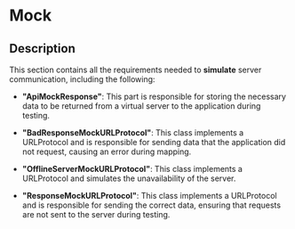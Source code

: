 # Mock

## Description
This section contains all the requirements needed to **simulate** server communication, including the following:

- **"ApiMockResponse"**: This part is responsible for storing the necessary data to be returned from a virtual server to the application during testing.

- **"BadResponseMockURLProtocol"**: This class implements a URLProtocol and is responsible for sending data that the application did not request, causing an error during mapping.

- **"OfflineServerMockURLProtocol"**: This class implements a URLProtocol and simulates the unavailability of the server.

- **"ResponseMockURLProtocol"**: This class implements a URLProtocol and is responsible for sending the correct data, ensuring that requests are not sent to the server during testing.